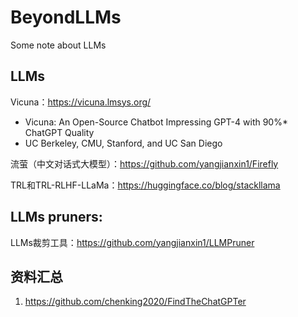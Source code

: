 # BeyondLLMs
Some note about LLMs

## LLMs

Vicuna：https://vicuna.lmsys.org/
 - Vicuna: An Open-Source Chatbot Impressing GPT-4 with 90%* ChatGPT Quality
 - UC Berkeley, CMU, Stanford, and UC San Diego
 
流萤（中文对话式大模型）：https://github.com/yangjianxin1/Firefly

TRL和TRL-RLHF-LLaMa：https://huggingface.co/blog/stackllama

## LLMs pruners:
LLMs裁剪工具：https://github.com/yangjianxin1/LLMPruner


## 资料汇总
1. https://github.com/chenking2020/FindTheChatGPTer

